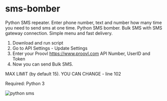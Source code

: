 # sms-bomber
Python SMS repeater. Enter phone number, text and number how many time you need to send sms at one time.
Python SMS bomber. Bulk SMS with SMS gateway connection. Simple menu and fast delivery.

1. Download and run script
2. Go to API Settings - Update Settings
3. Enter your Proovl <a href="https://www.proovl.com" target="_blank">https://www.proovl.com</a> API Number, UserID and Token
4. Now you can send Bulk SMS.


MAX LIMIT (by default 15). YOU CAN CHANGE - line 102

Required: Python 3 

![python sms](https://2.bp.blogspot.com/-1ULEYc-sz04/XObeWIkx40I/AAAAAAAABhk/KdERUE07reAqfW9DswvHCAlFPFuzfStigCLcBGAs/s1600/smsrepeater.gif)
